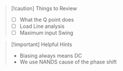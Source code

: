 >[!caution] Things to Review
>- [ ] What the Q point does
>- [ ] Load Line analysis
>- [ ] Maximum input Swing
>


>[!important] Helpful Hints
> - Biasing always means DC
> -  We use NANDS cause of the phase shift